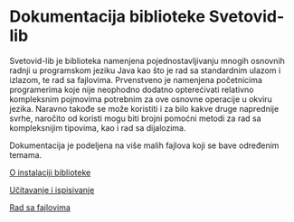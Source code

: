 Dokumentacija biblioteke Svetovid-lib
=====================================

Svetovid-lib je biblioteka namenjena pojednostavljivanju mnogih osnovnih radnji
u programskom jeziku Java kao što je rad sa standardnim ulazom i izlazom, te rad
sa fajlovima. Prvenstveno je namenjena početnicima programerima koje nije
neophodno dodatno opterećivati relativno kompleksnim pojmovima potrebnim za ove
osnovne operacije u okviru jezika. Naravno takođe se može koristiti i za bilo
kakve druge naprednije svrhe, naročito od koristi mogu biti brojni pomoćni
metodi za rad sa kompleksnijim tipovima, kao i rad sa dijalozima.

Dokumentacija je podeljena na više malih fajlova koji se bave određenim temama.

[O instalaciji biblioteke](instalacija.markdown)

[Učitavanje i ispisivanje](ucitavanje-i-ispisivanje.markdown)

[Rad sa fajlovima](rad-sa-fajlovima.markdown)
